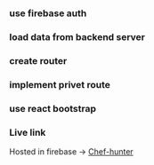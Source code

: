 ### use firebase auth
### load data from backend server
### create router 
### implement privet route
### use react bootstrap

### Live link
Hosted in firebase -> [Chef-hunter]()
